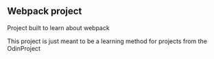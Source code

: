 ## Webpack project
Project built to learn about webpack

This project is just meant to be a learning method 
for projects from the OdinProject
